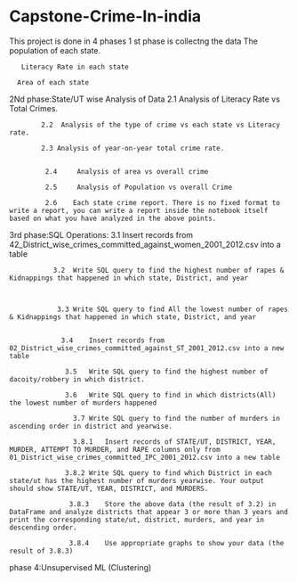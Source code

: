 # Capstone-Crime-In-india
This project is done in 4 phases
1 st phase is collectng the data
        The population of each state.

       Literacy Rate in each state

      Area of each state


2Nd phase:State/UT wise Analysis of Data
           2.1	Analysis of Literacy Rate vs Total Crimes.

            2.2	 Analysis of the type of crime vs each state vs Literacy rate.

            2.3	Analysis of year-on-year total crime rate.


             2.4	 Analysis of area vs overall crime

             2.5	 Analysis of Population vs overall Crime

             2.6	Each state crime report. There is no fixed format to write a report, you can write a report inside the notebook itself based on what you have analyzed in the above points.

3rd phase:SQL Operations:
                3.1	Insert records from 42_District_wise_crimes_committed_against_women_2001_2012.csv into a table

               3.2	Write SQL query to find the highest number of rapes & Kidnappings that happened in which state, District, and year



                3.3	Write SQL query to find All the lowest number of rapes & Kidnappings that happened in which state, District, and year


                 3.4	Insert records from 02_District_wise_crimes_committed_against_ST_2001_2012.csv into a new table

                  3.5	Write SQL query to find the highest number of dacoity/robbery in which district.

                  3.6	Write SQL query to find in which districts(All) the lowest number of murders happened

                    3.7	Write SQL query to find the number of murders in ascending order in district and yearwise.

                    3.8.1	Insert records of STATE/UT, DISTRICT, YEAR, MURDER, ATTEMPT TO MURDER, and RAPE columns only from 01_District_wise_crimes_committed_IPC_2001_2012.csv into a new table

                  3.8.2	Write SQL query to find which District in each state/ut has the highest number of murders yearwise. Your output should show STATE/UT, YEAR, DISTRICT, and MURDERS.

                   3.8.3	Store the above data (the result of 3.2) in DataFrame and analyze districts that appear 3 or more than 3 years and print the corresponding state/ut, district, murders, and year in descending order.

                   3.8.4	Use appropriate graphs to show your data (the result of 3.8.3)


phase 4:Unsupervised ML (Clustering)




